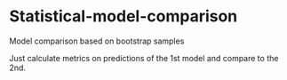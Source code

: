 # Statistical-model-comparison
Model comparison based on bootstrap samples

Just calculate metrics on predictions of the 1st model and compare to the 2nd.
